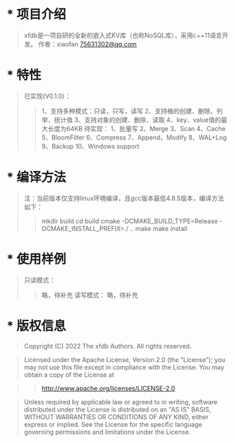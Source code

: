 # * 项目介绍
>xfdb是一项自研的全新的嵌入式KV库（也称NoSQL库），采用c++11语言开发。
>作者：xiaofan <75631302@qq.com>

# * 特性
>已实现(V0.1.0)：
>>1、支持多种模式：只读，只写，读写
>>2、支持桶的创建、删除、列举、统计值
>>3、支持对象的创建、删除、读取
>>4、key、value值的最大长度为64KB
>待实现：
>>1、批量写
>>2、Merge
>>3、Scan
>>4、Cache
>>5、BloomFilter
>>6、Compress
>>7、Append，Modify
>>8、WAL+Log
>>9、Backup
>>10、Windows support

# * 编译方法
>注：当前版本仅支持linux环境编译，且gcc版本最低4.8.5版本，编译方法如下：
>>mkdir build
>>cd build
>>cmake -DCMAKE_BUILD_TYPE=Release -DCMAKE_INSTALL_PREFIX=./ ..
>>make
>>make install

# * 使用样例
>只读模式：
>>略，待补充
>读写模式：
>>略，待补充

# * 版权信息
>Copyright (C) 2022 The xfdb Authors. All rights reserved.

>Licensed under the Apache License, Version 2.0 (the "License");
>you may not use this file except in compliance with the License.
>You may obtain a copy of the License at

>>http://www.apache.org/licenses/LICENSE-2.0

>Unless required by applicable law or agreed to in writing, software
>distributed under the License is distributed on an "AS IS" BASIS,
>WITHOUT WARRANTIES OR CONDITIONS OF ANY KIND, either express or implied.
>See the License for the specific language governing permissions and
>limitations under the License.
